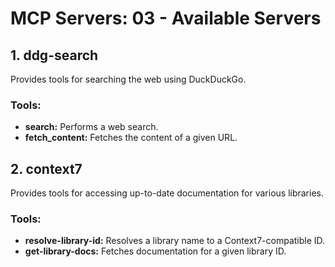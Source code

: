 # MCP Servers: 03 - Available Servers

## 1. ddg-search

Provides tools for searching the web using DuckDuckGo.

### Tools:
- **search:** Performs a web search.
- **fetch_content:** Fetches the content of a given URL.

## 2. context7

Provides tools for accessing up-to-date documentation for various libraries.

### Tools:
- **resolve-library-id:** Resolves a library name to a Context7-compatible ID.
- **get-library-docs:** Fetches documentation for a given library ID.
